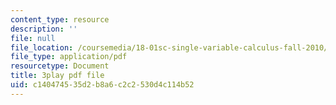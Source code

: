 ```yaml
---
content_type: resource
description: ''
file: null
file_location: /coursemedia/18-01sc-single-variable-calculus-fall-2010/c140474535d2b8a6c2c2530d4c114b52_kCPVBl953eY.pdf
file_type: application/pdf
resourcetype: Document
title: 3play pdf file
uid: c1404745-35d2-b8a6-c2c2-530d4c114b52
---
```

